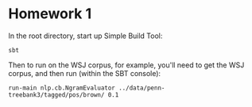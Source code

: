 # Homework 1

In the root directory, start up Simple Build Tool:

    sbt

Then to run on the WSJ corpus, for example, you'll need to get the WSJ corpus, and then run (within the SBT console):

    run-main nlp.cb.NgramEvaluator ../data/penn-treebank3/tagged/pos/brown/ 0.1
